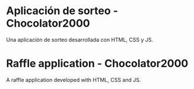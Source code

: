 # Aplicación de sorteo - Chocolator2000
Una aplicación de sorteo desarrollada con HTML, CSS y JS.

# Raffle application - Chocolator2000

A raffle application developed with HTML, CSS and JS.
